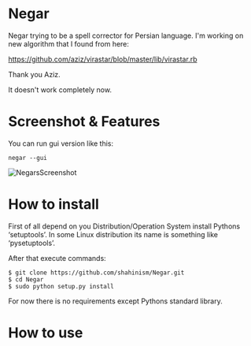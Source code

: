 ﻿Negar
======

Negar trying to be a spell corrector for Persian language. I'm working on new algorithm that I found from here:

https://github.com/aziz/virastar/blob/master/lib/virastar.rb

Thank you Aziz.

It doesn't work completely now.

Screenshot & Features
=====================
You can run gui version like this:

    negar --gui

![NegarsScreenshot](https://github.com/shahinism/python-negar/raw/master/docs/screenshot/window1.png)

How to install
==============

First of all depend on you Distribution/Operation System install Pythons ‘setuptools’. 
In some Linux distribution its name is something like ‘pysetuptools’. 

After that execute commands:

    $ git clone https://github.com/shahinism/Negar.git
    $ cd Negar
    $ sudo python setup.py install

For now there is no requirements except Pythons standard library.

How to use
==========

